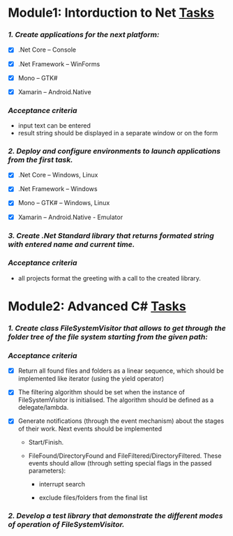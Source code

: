 # **Module1: Intorduction to Net** [Tasks](https://github.com/irinabey88/Net-Mentoring-Program-for-L1/tree/master/Module1/NetIntroduction)

### *1. Create applications for the next platform:*
  - [x] .Net Core – Console

  - [x] .Net Framework – WinForms

  - [x] Mono – GTK#

  - [x] Xamarin – Android.Native
  
  ### *Acceptance criteria*
  - input text can be entered
  - result string should be displayed in a separate window or on the form
  
### *2. Deploy and configure environments to launch applications from the first task.*
  - [x] .Net Core – Windows, Linux

  - [x] .Net Framework – Windows

  - [x] Mono – GTK# – Windows, Linux

  - [x] Xamarin – Android.Native - Emulator
  
### *3. Create .Net Standard library that returns formated string with entered name and current time.*
   ### *Acceptance criteria*
  - all projects format the greeting with a call to the created library.

# **Module2: Advanced C#** [Tasks](https://github.com/irinabey88/Net-Mentoring-Program-for-L1/tree/develop/Module2/Advanced/FileManager)

### *1. Create class FileSystemVisitor that allows to get through the folder tree of the file system starting from the given path:*
  
  ### *Acceptance criteria*
  
  - [x] Return all found files and folders as a linear sequence, which  should be implemented like iterator (using the yield operator)

  - [x] The filtering algorithm should be set when the instance of FileSystemVisitor is initialised. The algorithm should be defined as a delegate/lambda.

  - [x] Generate notifications (through the event mechanism) about the stages of their work. Next events should be implemented

    - Start/Finish.

    - FileFound/DirectoryFound and FileFiltered/DirectoryFiltered. These events should allow (through setting special flags in the passed parameters):

      - interrupt search

      - exclude files/folders from the final list
      
 ### *2. Develop a test library that demonstrate the different modes of operation of FileSystemVisitor.*
